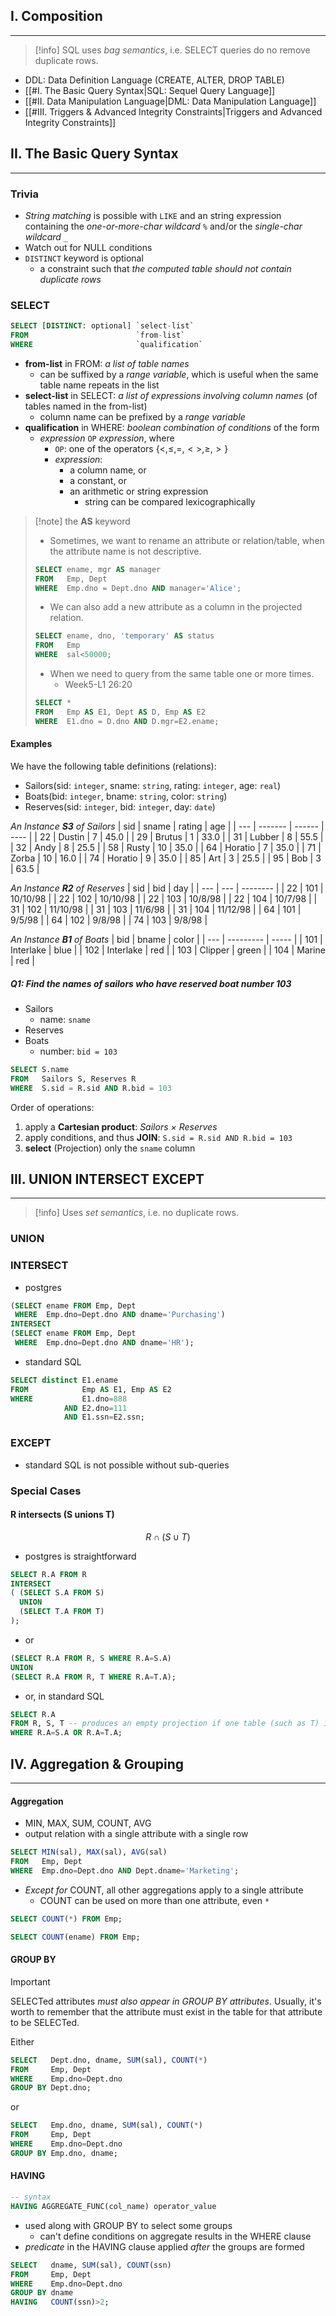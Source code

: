 ## I. Composition
---
> [!info]
> SQL uses *bag semantics*, i.e. SELECT queries do no remove duplicate rows.

- DDL: Data Definition Language (CREATE, ALTER, DROP TABLE)
- [[#I. The Basic Query Syntax|SQL: Sequel Query Language]]
- [[#II. Data Manipulation Language|DML: Data Manipulation Language]]
- [[#III. Triggers & Advanced Integrity Constraints|Triggers and Advanced Integrity Constraints]]

## II. The Basic Query Syntax
---
### Trivia
- *String matching* is possible with `LIKE` and an string expression containing the *one-or-more-char wildcard* `%` and/or the *single-char wildcard* `_`
- Watch out for NULL conditions
- `DISTINCT` keyword is optional
	- a constraint such that *the computed table should not contain duplicate rows*


### SELECT
```sql
SELECT [DISTINCT: optional] `select-list`
FROM                        `from-list`
WHERE                       `qualification`
```

- **from-list** in FROM: *a list of table names*
	- can be suffixed by a *range variable*, which is useful when the same table name repeats in the list
- **select-list** in SELECT: *a list of expressions involving column names* (of tables named in the from-list)
	- column name can be prefixed by a *range variable*
- **qualification** in WHERE: *boolean combination of conditions* of the form
	- *expression* `OP` *expression*, where
		- `OP`: one of the operators $\{\lt, \leq, =, <>, \geq, \gt\}$
		- *expression*:
			- a column name, or
			- a constant, or
			- an arithmetic or string expression
				- string can be compared lexicographically

> [!note] the **AS** keyword
> - Sometimes, we want to rename an attribute or relation/table, when the attribute name is not descriptive.
> ```sql
> SELECT ename, mgr AS manager
> FROM   Emp, Dept
> WHERE  Emp.dno = Dept.dno AND manager='Alice';
> ```
> - We can also add a new attribute as a column in the projected relation.
> ```sql
> SELECT ename, dno, 'temporary' AS status
> FROM   Emp
> WHERE  sal<50000;
> ```
> - When we need to query from the same table one or more times.
> 	- Week5-L1 26:20
> ```sql
> SELECT *
> FROM   Emp AS E1, Dept AS D, Emp AS E2
> WHERE  E1.dno = D.dno AND D.mgr=E2.ename;
> ```

#### Examples
We have the following table definitions (relations):
- Sailors(sid: `integer`, sname: `string`, rating: `integer`, age: `real`)
- Boats(bid: `integer`, bname: `string`, color: `string`)
- Reserves(sid: `integer`, bid: `integer`, day: `date`)

*An Instance **S3** of Sailors*
| sid | sname   | rating | age  |
| --- | ------- | ------ | ---- |
| 22  | Dustin  | 7      | 45.0 |
| 29  | Brutus  | 1      | 33.0 |
| 31  | Lubber  | 8      | 55.5 |
| 32  | Andy    | 8      | 25.5 |
| 58  | Rusty   | 10     | 35.0 |
| 64  | Horatio | 7      | 35.0 |
| 71  | Zorba   | 10     | 16.0 |
| 74  | Horatio | 9      | 35.0 |
| 85  | Art     | 3      | 25.5 |
| 95  | Bob     | 3      | 63.5 |

*An Instance **R2** of Reserves*
| sid | bid | day      |
| --- | --- | -------- |
| 22  | 101 | 10/10/98 |
| 22  | 102 | 10/10/98 |
| 22  | 103 | 10/8/98  |
| 22  | 104 | 10/7/98  |
| 31  | 102 | 11/10/98 |
| 31  | 103 | 11/6/98  |
| 31  | 104 | 11/12/98 |
| 64  | 101 | 9/5/98   |
| 64  | 102 | 9/8/98   |
| 74  | 103 | 9/8/98   |

*An Instance **B1** of Boats*
| bid | bname     | color |
| --- | --------- | ----- |
| 101 | Interlake | blue  |
| 102 | Interlake | red   |
| 103 | Clipper   | green |
| 104 | Marine    | red   |

##### Q1: Find the names of sailors who have reserved boat number 103
- Sailors
	- name: `sname`
- Reserves
- Boats
	- number: `bid = 103`

```sql
SELECT S.name
FROM   Sailors S, Reserves R
WHERE  S.sid = R.sid AND R.bid = 103
```

Order of operations:
1. apply a **Cartesian product**: *Sailors $\times$ Reserves*
2. apply conditions, and thus **JOIN**: `S.sid = R.sid AND R.bid = 103`
3. **select** (Projection) only the `sname` column


## III. UNION INTERSECT EXCEPT
---
> [!info]
> Uses *set semantics*, i.e. no duplicate rows.

### UNION


### INTERSECT
- postgres
```sql
(SELECT ename FROM Emp, Dept
 WHERE  Emp.dno=Dept.dno AND dname='Purchasing')
INTERSECT
(SELECT ename FROM Emp, Dept
 WHERE  Emp.dno=Dept.dno AND dname='HR');
```

- standard SQL
```sql
SELECT distinct E1.ename
FROM            Emp AS E1, Emp AS E2
WHERE           E1.dno=888
			AND E2.dno=111
			AND E1.ssn=E2.ssn;
```


### EXCEPT
- standard SQL is not possible without sub-queries


### Special Cases
#### R intersects (S unions T)
$$R\cap (S\cup T)$$

- postgres is straightforward
```sql
SELECT R.A FROM R
INTERSECT
( (SELECT S.A FROM S)
  UNION
  (SELECT T.A FROM T)
);
```

- or
```sql
(SELECT R.A FROM R, S WHERE R.A=S.A)
UNION
(SELECT R.A FROM R, T WHERE R.A=T.A);
```

- or, in standard SQL
```sql
SELECT R.A
FROM R, S, T -- produces an empty projection if one table (such as T) is empty
WHERE R.A=S.A OR R.A=T.A;
```


## IV. Aggregation & Grouping
---
#### Aggregation
- MIN, MAX, SUM, COUNT, AVG
- output relation with a single attribute with a single row
```sql
SELECT MIN(sal), MAX(sal), AVG(sal)
FROM   Emp, Dept
WHERE  Emp.dno=Dept.dno AND Dept.dname='Marketing';
```

- *Except for* COUNT, all other aggregations apply to a single attribute
	- COUNT can be used on more than one attribute, even `*`
```sql
SELECT COUNT(*) FROM Emp;
```
 
```sql
SELECT COUNT(ename) FROM Emp;
```

#### GROUP BY
> [!important] 
> SELECTed attributes *must also appear in GROUP BY attributes*. Usually, it's worth to remember that the attribute must exist in the table for that attribute to be SELECTed.

Either
```sql
SELECT   Dept.dno, dname, SUM(sal), COUNT(*)
FROM     Emp, Dept
WHERE    Emp.dno=Dept.dno
GROUP BY Dept.dno;
```

or
```sql
SELECT   Emp.dno, dname, SUM(sal), COUNT(*)
FROM     Emp, Dept
WHERE    Emp.dno=Dept.dno
GROUP BY Emp.dno, dname;
```

#### HAVING
```sql
-- syntax
HAVING AGGREGATE_FUNC(col_name) operator_value
```

- used along with GROUP BY to select some groups
	- can't define conditions on aggregate results in the WHERE clause
- *predicate* in the HAVING clause applied *after* the groups are formed

```sql
SELECT   dname, SUM(sal), COUNT(ssn)
FROM     Emp, Dept
WHERE    Emp.dno=Dept.dno
GROUP BY dname
HAVING   COUNT(ssn)>2;
```
